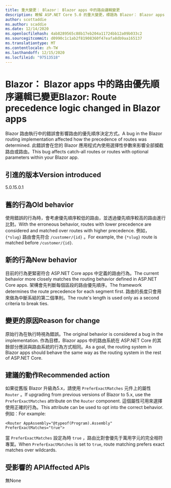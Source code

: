 ```yaml
---
title: 重大變更： Blazor： Blazor apps 中的路由邏輯變更
description: 瞭解 ASP.NET Core 5.0 的重大變更，標題為 Blazor： Blazor apps 中的路由邏輯變更
author: scottaddie
ms.author: scaddie
ms.date: 12/14/2020
ms.openlocfilehash: 4ab8289565c88b17eb204a11724bb12a09b033c2
ms.sourcegitcommit: d0990c1c1ab2f81908360f47eafa8db9aa165137
ms.translationtype: MT
ms.contentlocale: zh-TW
ms.lasthandoff: 12/15/2020
ms.locfileid: "97513518"
---
```

# <a name="blazor-route-precedence-logic-changed-in-blazor-apps"></a><span data-ttu-id="be21d-103">Blazor： Blazor apps 中的路由優先順序邏輯已變更</span><span class="sxs-lookup"><span data-stu-id="be21d-103">Blazor: Route precedence logic changed in Blazor apps</span></span>

<span data-ttu-id="be21d-104">Blazor 路由執行中的錯誤會影響路由的優先順序決定方式。</span><span class="sxs-lookup"><span data-stu-id="be21d-104">A bug in the Blazor routing implementation affected how the precedence of routes was determined.</span></span> <span data-ttu-id="be21d-105">此錯誤會在您的 Blazor 應用程式內使用選擇性參數來影響全部攔截路由或路由。</span><span class="sxs-lookup"><span data-stu-id="be21d-105">This bug affects catch-all routes or routes with optional parameters within your Blazor app.</span></span>

## <a name="version-introduced"></a><span data-ttu-id="be21d-106">引進的版本</span><span class="sxs-lookup"><span data-stu-id="be21d-106">Version introduced</span></span>

<span data-ttu-id="be21d-107">5.0.1</span><span class="sxs-lookup"><span data-stu-id="be21d-107">5.0.1</span></span>

## <a name="old-behavior"></a><span data-ttu-id="be21d-108">舊的行為</span><span class="sxs-lookup"><span data-stu-id="be21d-108">Old behavior</span></span>

<span data-ttu-id="be21d-109">使用錯誤的行為時，會考慮優先順序較低的路由，並透過優先順序較高的路由進行比對。</span><span class="sxs-lookup"><span data-stu-id="be21d-109">With the erroneous behavior, routes with lower precedence are considered and matched over routes with higher precedence.</span></span> <span data-ttu-id="be21d-110">例如， `{*slug}` 路由會先符合 `/customer/{id}` 。</span><span class="sxs-lookup"><span data-stu-id="be21d-110">For example, the `{*slug}` route is matched before `/customer/{id}`.</span></span>

## <a name="new-behavior"></a><span data-ttu-id="be21d-111">新的行為</span><span class="sxs-lookup"><span data-stu-id="be21d-111">New behavior</span></span>

<span data-ttu-id="be21d-112">目前的行為更緊密符合 ASP.NET Core apps 中定義的路由行為。</span><span class="sxs-lookup"><span data-stu-id="be21d-112">The current behavior more closely matches the routing behavior defined in ASP.NET Core apps.</span></span> <span data-ttu-id="be21d-113">架構會先判斷每個區段的路由優先順序。</span><span class="sxs-lookup"><span data-stu-id="be21d-113">The framework determines the route precedence for each segment first.</span></span> <span data-ttu-id="be21d-114">路由的長度只會用來做為中斷系結的第二個準則。</span><span class="sxs-lookup"><span data-stu-id="be21d-114">The route's length is used only as a second criteria to break ties.</span></span>

## <a name="reason-for-change"></a><span data-ttu-id="be21d-115">變更的原因</span><span class="sxs-lookup"><span data-stu-id="be21d-115">Reason for change</span></span>

<span data-ttu-id="be21d-116">原始行為在執行時視為錯誤。</span><span class="sxs-lookup"><span data-stu-id="be21d-116">The original behavior is considered a bug in the implementation.</span></span> <span data-ttu-id="be21d-117">作為目標，Blazor apps 中的路由系統在 ASP.NET Core 的其餘部分應該與路由系統的行為方式相同。</span><span class="sxs-lookup"><span data-stu-id="be21d-117">As a goal, the routing system in Blazor apps should behave the same way as the routing system in the rest of ASP.NET Core.</span></span>

## <a name="recommended-action"></a><span data-ttu-id="be21d-118">建議的動作</span><span class="sxs-lookup"><span data-stu-id="be21d-118">Recommended action</span></span>

<span data-ttu-id="be21d-119">如果從舊版 Blazor 升級為5.x，請使用 `PreferExactMatches` 元件上的屬性 `Router` 。</span><span class="sxs-lookup"><span data-stu-id="be21d-119">If upgrading from previous versions of Blazor to 5.x, use the `PreferExactMatches` attribute on the `Router` component.</span></span> <span data-ttu-id="be21d-120">這個屬性可用來選擇使用正確的行為。</span><span class="sxs-lookup"><span data-stu-id="be21d-120">This attribute can be used to opt into the correct behavior.</span></span> <span data-ttu-id="be21d-121">例如︰</span><span class="sxs-lookup"><span data-stu-id="be21d-121">For example:</span></span>

```razor
<Router AppAssembly="@typeof(Program).Assembly" PreferExactMatches="true">
```

<span data-ttu-id="be21d-122">當 `PreferExactMatches` 設定為時 `true` ，路由比對會優先于萬用字元的完全相符專案。</span><span class="sxs-lookup"><span data-stu-id="be21d-122">When `PreferExactMatches` is set to `true`, route matching prefers exact matches over wildcards.</span></span>

## <a name="affected-apis"></a><span data-ttu-id="be21d-123">受影響的 API</span><span class="sxs-lookup"><span data-stu-id="be21d-123">Affected APIs</span></span>

<span data-ttu-id="be21d-124">無</span><span class="sxs-lookup"><span data-stu-id="be21d-124">None</span></span>

<!--

## Category

ASP.NET Core

## Affected APIs

Not detectable via API analysis

-->
